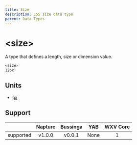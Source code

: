 ```yaml
---
title: Size
description: CSS size data type
parent: Data Types
---
```

# \<size>

A type that defines a length, size or dimension value.

```css
<size>
12px
```

## Units

- [px](../units/px.md)

## Support

|           | Napture                  | Bussinga                 | YAB                    | WXV Core            |
| --------- | :----------------------: | :----------------------: | :--------------------: | :-----------------: |
| supported | <span full>v1.0.0</span> | <span full>v0.0.1</span> | <span none>None</span> | <span full>1</span> |
